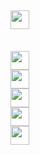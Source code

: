 ## <img src="https://img.shields.io/badge/Topic-Full%20Stack%20Java%20development-blueviolet" height=30/>
<br> <img src="https://img.shields.io/badge/-Java-red" height=30/> 
<br> <img src="https://img.shields.io/badge/-JSP-blue" height=30/> 
<br> <img src="https://img.shields.io/badge/-Hibernate-lightgrey" height=30/> 
<br> <img src="https://img.shields.io/badge/-Restful%20WS-yellowgreen" height=30/> 
<br> <img src="https://img.shields.io/badge/-Spring-brightgreen" height=30/>
